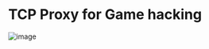 # TCP Proxy for Game hacking
![image](https://github.com/DanielSparta/TCP-Proxy-for-Game-hacking/assets/111179755/3ed3543e-e666-43f7-82e0-097476a9f956)
